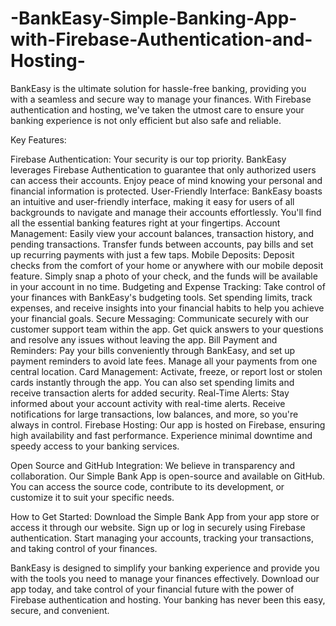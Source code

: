 # -BankEasy-Simple-Banking-App-with-Firebase-Authentication-and-Hosting-
BankEasy is the ultimate solution for hassle-free banking, providing you with a seamless and secure way to manage your finances. With Firebase authentication and hosting, we've taken the utmost care to ensure your banking experience is not only efficient but also safe and reliable.


Key Features:

Firebase Authentication: Your security is our top priority. BankEasy leverages Firebase Authentication to guarantee that only authorized users can access their accounts. Enjoy peace of mind knowing your personal and financial information is protected.
User-Friendly Interface: BankEasy boasts an intuitive and user-friendly interface, making it easy for users of all backgrounds to navigate and manage their accounts effortlessly. You'll find all the essential banking features right at your fingertips.
Account Management: Easily view your account balances, transaction history, and pending transactions. Transfer funds between accounts, pay bills and set up recurring payments with just a few taps.
Mobile Deposits: Deposit checks from the comfort of your home or anywhere with our mobile deposit feature. Simply snap a photo of your check, and the funds will be available in your account in no time.
Budgeting and Expense Tracking: Take control of your finances with BankEasy's budgeting tools. Set spending limits, track expenses, and receive insights into your financial habits to help you achieve your financial goals.
Secure Messaging: Communicate securely with our customer support team within the app. Get quick answers to your questions and resolve any issues without leaving the app.
Bill Payment and Reminders: Pay your bills conveniently through BankEasy, and set up payment reminders to avoid late fees. Manage all your payments from one central location.
Card Management: Activate, freeze, or report lost or stolen cards instantly through the app. You can also set spending limits and receive transaction alerts for added security.
Real-Time Alerts: Stay informed about your account activity with real-time alerts. Receive notifications for large transactions, low balances, and more, so you're always in control.
Firebase Hosting: Our app is hosted on Firebase, ensuring high availability and fast performance. Experience minimal downtime and speedy access to your banking services.

Open Source and GitHub Integration:
We believe in transparency and collaboration. Our Simple Bank App is open-source and available on GitHub. You can access the source code, contribute to its development, or customize it to suit your specific needs.

How to Get Started:
Download the Simple Bank App from your app store or access it through our website.
Sign up or log in securely using Firebase authentication.
Start managing your accounts, tracking your transactions, and taking control of your finances.

BankEasy is designed to simplify your banking experience and provide you with the tools you need to manage your finances effectively. Download our app today, and take control of your financial future with the power of Firebase authentication and hosting. Your banking has never been this easy, secure, and convenient.
